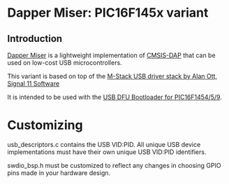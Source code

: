 Dapper Miser: PIC16F145x variant
================================

## Introduction

[Dapper Miser](https://github.com/majbthrd/DapperMiser/) is a lightweight implementation of [CMSIS-DAP](http://arm-software.github.io/CMSIS_5/DAP/html/index.html) that can be used on low-cost USB microcontrollers.

This variant is based on top of the [M-Stack USB driver stack by Alan Ott, Signal 11 Software](http://www.signal11.us/oss/m-stack/)

It is intended to be used with the [USB DFU Bootloader for PIC16F1454/5/9](https://github.com/majbthrd/PIC16F1-USB-DFU-Bootloader/).

# Customizing

usb_descriptors.c contains the USB VID:PID.  All unique USB device implementations must have their own unique USB VID:PID identifiers.

swdio_bsp.h must be customized to reflect any changes in choosing GPIO pins made in your hardware design.
